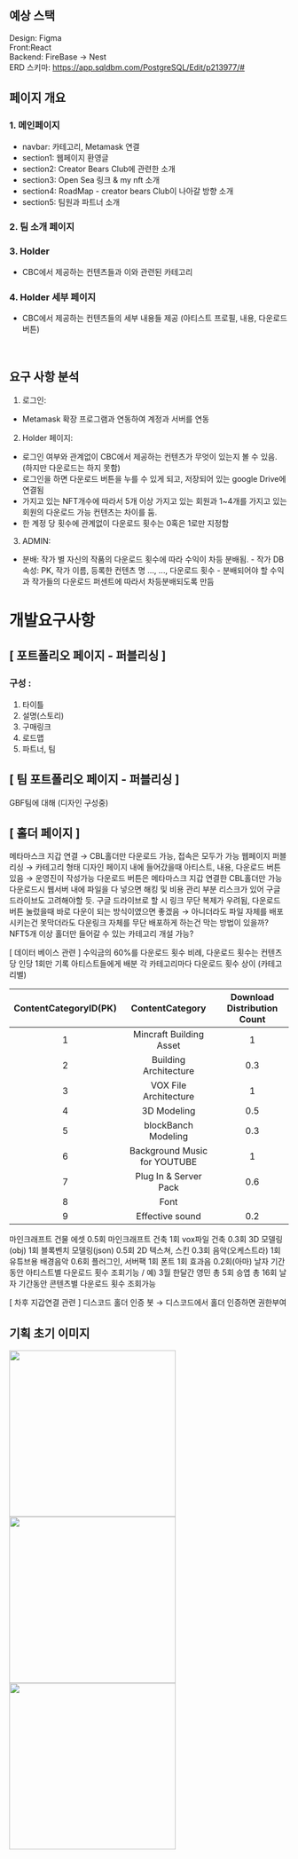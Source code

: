 ## 예상 스택

Design: Figma
<br>
Front:React
<br>
Backend: FireBase -> Nest
<br>
ERD 스키마: https://app.sqldbm.com/PostgreSQL/Edit/p213977/#
<br>

## 페이지 개요

### 1. 메인페이지

- navbar: 카테고리, Metamask 연결
- section1: 웹페이지 환영글
- section2: Creator Bears Club에 관련한 소개
- section3: Open Sea 링크 & my nft 소개
- section4: RoadMap - creator bears Club이 나아갈 방향 소개
- section5: 팀원과 파트너 소개

### 2. 팀 소개 페이지

### 3. Holder

- CBC에서 제공하는 컨텐츠들과 이와 관련된 카테고리

### 4. Holder 세부 페이지

- CBC에서 제공하는 컨텐츠들의 세부 내용들 제공 (아티스트 프로필, 내용, 다운로드 버튼)

<br/>

## 요구 사항 분석

1. 로그인:

- Metamask 확장 프로그램과 연동하여 계정과 서버를 연동

2. Holder 페이지:

- 로그인 여부와 관계없이 CBC에서 제공하는 컨텐츠가 무엇이 있는지 볼 수 있음. (하지만 다운로드는 하지 못함)
- 로그인을 하면 다운로드 버튼을 누를 수 있게 되고, 저장되어 있는 google Drive에 연결됨
- 가지고 있는 NFT개수에 따라서 5개 이상 가지고 있는 회원과 1~4개를 가지고 있는 회원의 다운로드 가능 컨텐츠는 차이를 둠.
- 한 계정 당 횟수에 관계없이 다운로드 횟수는 0혹은 1로만 지정함

3. ADMIN:

- 분배: 작가 별 자신의 작품의 다운로드 횟수에 따라 수익이 차등 분배됨. - 작가 DB 속성: PK, 작가 이름, 등록한 컨텐츠 명 ..., ..., 다운로드 횟수 - 분배되어야 할 수익과 작가들의 다운로드 퍼센트에 따라서 차등분배되도록 만듬
  <br/>





# 개발요구사항
## [ 포트폴리오 페이지 - 퍼블리싱 ]
### 구성 :

1. 타이틀
2. 설명(스토리)
3. 구매링크
4. 로드맵
5. 파트너, 팀

## [ 팀 포트폴리오 페이지 - 퍼블리싱 ]

GBF팀에 대해 (디자인 구성중)

## [ 홀더 페이지 ]
메타마스크 지갑 연결 → CBL홀더만 다운로드 가능, 접속은 모두가 가능
웹페이지 퍼블리싱 → 카테고리 형태 디자인
페이지 내에 들어갔을때 아티스트, 내용, 다운로드 버튼 있음 → 운영진이 작성가능
다운로드 버튼은 메타마스크 지갑 연결한 CBL홀더만 가능
다운로드시 웹서버 내에 파일을 다 넣으면 해킹 및 비용 관리 부분 리스크가 있어 구글 드라이브도 고려해야할 듯. 구글 드라이브로 할 시 링크 무단 복제가 우려됨, 다운로드 버튼 눌렀을때 바로 다운이 되는 방식이였으면 좋겠음 → 아니더라도 파일 자체를 배포시키는건 못막더라도 다운링크 자체를 무단 배포하게 하는건 막는 방법이 있을까?
NFT5개 이상 홀더만 들어갈 수 있는 카테고리 개설 가능?

[ 데이터 베이스 관련 ]
수익금의 60%를 다운로드 횟수 비례, 다운로드 횟수는 컨텐츠당 인당 1회만 기록
아티스트들에게 배분 각 카테고리마다 다운로드 횟수 상이 (카테고리별)



| ContentCategoryID(PK) |       ContentCategory        | Download Distribution Count |
| :-------------------: | :--------------------------: | :-------------------------: |
|           1           |   Mincraft Building Asset    |              1              |
|           2           |    Building Architecture     |             0.3             |
|           3           |    VOX File Architecture     |              1              |
|           4           |         3D Modeling          |             0.5             |
|           5           |     blockBanch Modeling      |             0.3             |
|           6           | Background Music for YOUTUBE |              1              |
|           7           |    Plug In  & Server Pack    |             0.6             |
|           8           |             Font             |                             |
|           9           |       Effective sound        |             0.2             |



마인크래프트 건물 에셋 0.5회
마인크래프트 건축 1회
vox파일 건축 0.3회
3D 모델링(obj) 1회
블록벤치 모델링(json) 0.5회
2D 텍스쳐, 스킨 0.3회
음악(오케스트라) 1회
유튜브용 배경음악 0.6회
플러그인, 서버팩 1회
폰트 1회
효과음 0.2회(아마)
날자 기간동안 아티스트별 다운로드 횟수 조회기능 / 예) 3월 한달간 영민 총 5회 승엽 총 16회
날자 기간동안 콘텐츠별 다운로드 횟수 조회가능

[ 차후 지갑연결 관련 ]
디스코드 홀더 인증 봇 → 디스코드에서 홀더 인증하면 권한부여

## 기획 초기 이미지

<img src = "https://user-images.githubusercontent.com/63040492/163362678-983ec58f-0fd6-4f33-b7be-e413a9992778.png"  width="300" height="300">
<img src = "https://user-images.githubusercontent.com/63040492/163362697-071823a5-d8d5-43e0-998f-b3ac35cba6b8.png"  width="300" height="300">
<img src = "https://user-images.githubusercontent.com/63040492/163362713-b462c5a1-8a51-495e-9925-515941ff7b5d.png"  width="300" height="300">

